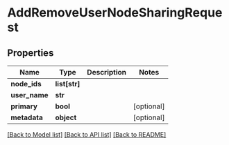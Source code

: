 # AddRemoveUserNodeSharingRequest

## Properties
Name | Type | Description | Notes
------------ | ------------- | ------------- | -------------
**node_ids** | **list[str]** |  | 
**user_name** | **str** |  | 
**primary** | **bool** |  | [optional] 
**metadata** | **object** |  | [optional] 

[[Back to Model list]](../README.md#documentation-for-models) [[Back to API list]](../README.md#documentation-for-api-endpoints) [[Back to README]](../README.md)

